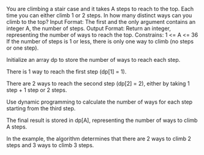 You are climbing a stair case and it takes A steps to reach to the top.
Each time you can either climb 1 or 2 steps. In how many distinct ways can you climb to the top?
Input Format:
The first and the only argument contains an integer A, the number of steps.
Output Format:
Return an integer, representing the number of ways to reach the top.
Constrains:
1 <= A <= 36
If the number of steps is 1 or less, there is only one way to climb (no steps or one step).

Initialize an array dp to store the number of ways to reach each step.

There is 1 way to reach the first step (dp[1] = 1).

There are 2 ways to reach the second step (dp[2] = 2), either by taking 1 step + 1 step or 2 steps.

Use dynamic programming to calculate the number of ways for each step starting from the third step.

The final result is stored in dp[A], representing the number of ways to climb A steps.

In the example, the algorithm determines that there are 2 ways to climb 2 steps and 3 ways to climb 3 steps.
